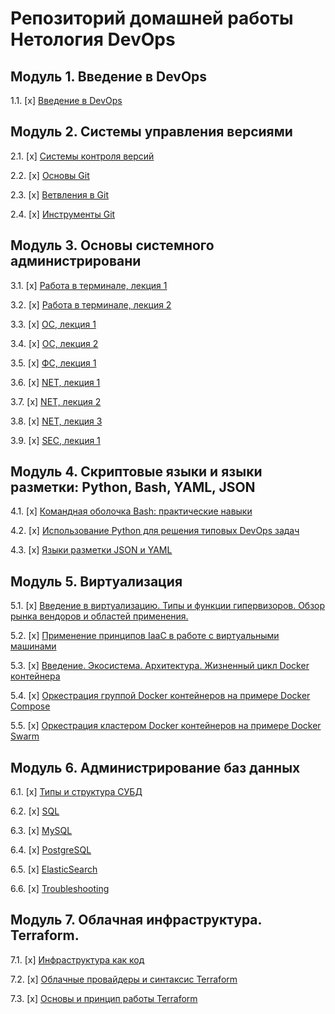 # Репозиторий домашней работы Нетология DevOps


## Модуль 1. Введение в DevOps

1.1. [x] [Введение в DevOps](01-intro-01/README.md)

## Модуль 2. Системы управления версиями
2.1. [x] [Системы контроля версий](02-git-01-vcs/README.md)

2.2. [x] [Основы Git](02-git-02-base/README.md)

2.3. [x] [Ветвления в Git](02-git-03-branching/README.md)

2.4. [x] [Инструменты Git](02-git-04-tools/README.md)
## Модуль 3. Основы системного администрировани

3.1. [x] [Работа в терминале, лекция 1](03-sysadmin-01-terminal/README.md)

3.2. [x] [Работа в терминале, лекция 2](03-sysadmin-02-terminal/README.md)

3.3. [x] [ОС, лекция 1](03-sysadmin-03-os/README.md)

3.4. [x] [ОС, лекция 2](03-sysadmin-04-os/README.md)

3.5. [x] [ФС, лекция 1](03-sysadmin-05-fs/README.md)

3.6. [x] [NET, лекция 1](03-sysadmin-06-net/README.md)

3.7. [x] [NET, лекция 2](03-sysadmin-07-net/README.md)

3.8. [x] [NET, лекция 3](03-sysadmin-08-net/README.md)

3.9. [x] [SEC, лекция 1](03-sysadmin-09-security/README.md)
## Модуль 4. Скриптовые языки и языки разметки: Python, Bash, YAML, JSON

4.1. [х] [Командная оболочка Bash: практические навыки](04-script-01-bash)

4.2. [x] [Использование Python для решения типовых DevOps задач](04-script-02-py)

4.3. [x] [Языки разметки JSON и YAML](04-script-03-yaml)
## Модуль 5. Виртуализация

5.1. [x] [Введение в виртуализацию. Типы и функции гипервизоров. Обзор рынка вендоров и областей применения.](05-virt-01-basics)

5.2. [x] [Применение принципов IaaC в работе с виртуальными машинами](05-virt-02-iaac)

5.3. [x] [Введение. Экосистема. Архитектура. Жизненный цикл Docker контейнера](05-virt-03-docker)

5.4. [x] [Оркестрация группой Docker контейнеров на примере Docker Compose](05-virt-04-docker-compose)

5.5. [x] [Оркестрация кластером Docker контейнеров на примере Docker Swarm](05-virt-05-docker-swarm)
## Модуль 6. Администрирование баз данных

6.1. [x] [Типы и структура СУБД](06-db-01-basics)

6.2. [x] [SQL](06-db-02-sql)

6.3. [x] [MySQL](06-db-03-mysql)

6.4. [x] [PostgreSQL](06-db-04-postgresql)

6.5. [x] [ElasticSearch](06-db-05-elasticsearch)

6.6. [x] [Troubleshooting](06-db-06-troubleshooting)

## Модуль 7. Облачная инфраструктура. Terraform.

7.1. [x] [Инфраструктура как код](07-terraform-01-intro)

7.2. [x] [Облачные провайдеры и синтаксис Terraform](07-terraform-02-syntax)

7.3. [x] [Основы и принцип работы Terraform](07-terraform-03-basics) 
